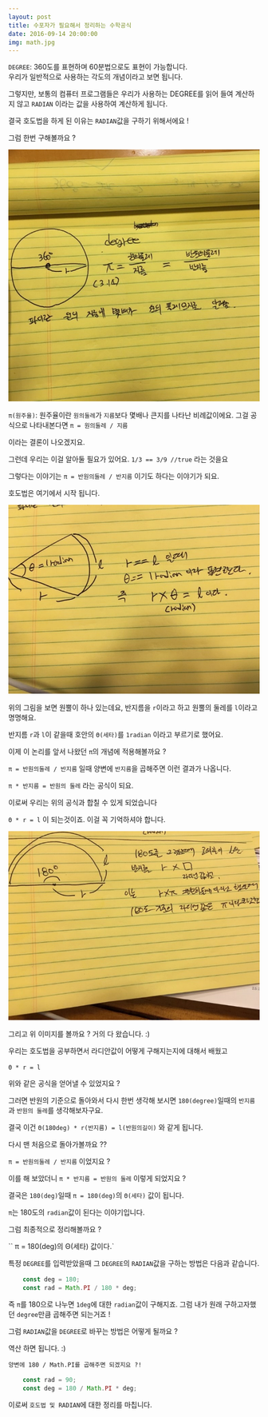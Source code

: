 ```yaml
---
layout: post
title: 수포자가 필요해서 정리하는 수학공식
date: 2016-09-14 20:00:00
img: math.jpg 
---
```



`DEGREE`: 360도를 표현하며 60분법으로도 표현이 가능합니다.  
우리가 일반적으로 사용하는 각도의 개념이라고 보면 됩니다.  

그렇지만, 보통의 컴퓨터 프로그램들은 우리가 사용하는 DEGREE를 읽어 들여 계산하지 않고 `RADIAN` 이라는 값을 사용하여 계산하게 됩니다.  


결국 호도법을 하게 된 이유는 `RADIAN`값을 구하기 위해서에요 !
 
그럼 한번 구해볼까요 ? 

![이미지](/resources/images/math/hodo_1.jpeg)


`π(원주율)`: 원주율이란 `원의둘레`가 `지름`보다 몇배나 큰지를 나타난 비례값이에요. 그걸 공식으로 나타내본다면 `π = 원의둘레 / 지름`

이라는 결론이 나오겠지요.  


그런데 우리는 이걸 알아둘 필요가 있어요. `1/3 == 3/9 //true` 라는 것을요 

그렇다는 이야기는 `π = 반원의둘레 / 반지름` 이기도 하다는 이야기가 되요. 


호도법은 여기에서 시작 됩니다. 


![이미지](/resources/images/math/hodo_2.jpeg)


위의 그림을 보면 원뿔이 하나 있는데요, 반지름을 `r`이라고 하고 원뿔의 둘레를 `l`이라고 명명해요. 

반지름 `r`과 `l`이 같을때 호안의 `Θ(세타)`를 `1radian` 이라고 부르기로 했어요. 

이제 이 논리를 앞서 나왔던 `π`의 개념에 적용해볼까요 ?



`π = 반원의둘레 / 반지름` 일때 양변에 `반지름`을 곱해주면 이런 결과가 나옵니다.

`π * 반지름 = 반원의 둘레` 라는 공식이 되요. 

이로써 우리는 위의 공식과 합칠 수 있게 되었습니다 


`Θ * r = l` 이 되는것이죠. 이걸 꼭 기억하셔야 합니다. 


![이미지](/resources/images/math/hodo_3.jpeg) 


그리고 위 이미지를 볼까요 ? 거의 다 왔습니다. :) 


우리는 호도법을 공부하면서 라디안값이 어떻게 구해지는지에 대해서 배웠고 

`Θ * r = l`

위와 같은 공식을 얻어낼 수 있었지요 ? 



그러면 반원의 기준으로 돌아와서 다시 한번 생각해 보시면 `180(degree)`일때의 `반지름`과 `반원의 둘레`를 생각해보자구요. 
 
결국 이건 `Θ(180deg) * r(반지름) = l(반원의길이)` 와 같게 됩니다.


다시 맨 처음으로 돌아가볼까요 ?? 

`π = 반원의둘레 / 반지름` 이었지요 ?

이를 해 보았더니 `π * 반지름 = 반원의 둘레`  이렇게 되었지요 ? 

결국은 `180(deg)`일때 `π = 180(deg)`의 `Θ(세타)` 값이 됩니다. 


`π`는 180도의 `radian`값이 된다는 이야기입니다. 


그럼 최종적으로 정리해볼까요 ?


`` π = 180(deg)의 Θ(세타) 값이다.`

특정 `DEGREE`를 입력받았을때 그 `DEGREE`의 `RADIAN`값을 구하는 방법은 다음과 같습니다. 

```js
    const deg = 180;
    const rad = Math.PI / 180 * deg;
```

즉 `π`를 180으로 나누면 `1deg`에 대한 `radian`값이 구해지죠. 그럼 내가 원래 구하고자했던 `degree`만큼 곱해주면 되는거죠 !
 
 
그럼 `RADIAN`값을 `DEGREE`로 바꾸는 방법은 어떻게 될까요 ? 

역산 하면 됩니다. :) 

`양변에 180 / Math.PI를 곱해주면 되겠지요 ?!`

```js
    const rad = 90;
    const deg = 180 / Math.PI * deg; 
```


이로써 `호도법 및 RADIAN`에 대한 정리를 마칩니다.
